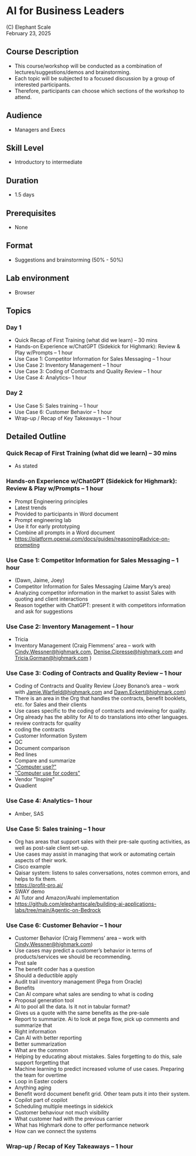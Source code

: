 # AI for Business Leaders

(C) Elephant Scale  
February 23, 2025

## Course Description

* This course/workshop will be conducted as a combination of lectures/suggestions/demos and brainstorming.
* Each topic will be subjected to a focused discussion by a group of interested participants.
* Therefore, participants can choose which sections of the workshop to attend.

## Audience
* Managers and Execs

## Skill Level

* Introductory to intermediate

## Duration
* 1.5 days

## Prerequisites
* None

## Format
* Suggestions and brainstorming (50% - 50%)

## Lab environment
* Browser

## Topics

### Day 1

* Quick Recap of First Training (what did we learn) – 30 mins
* Hands-on Experience w/ChatGPT (Sidekick for Highmark): Review & Play w/Prompts – 1 hour
* Use Case 1: Competitor Information for Sales Messaging – 1 hour
* Use Case 2: Inventory Management – 1 hour
* Use Case 3: Coding of Contracts and Quality Review – 1 hour
* Use Case 4: Analytics– 1 hour

### Day 2
* Use Case 5: Sales training – 1 hour
* Use Case 6: Customer Behavior – 1 hour
* Wrap-up / Recap of Key Takeaways – 1 hour

## Detailed Outline

### Quick Recap of First Training (what did we learn) – 30 mins
  * As stated

### Hands-on Experience w/ChatGPT (Sidekick for Highmark): Review & Play w/Prompts – 1 hour
  * Prompt Engineering principles
  * Latest trends
  * Provided to participants in Word document
  * Prompt engineering lab
  * Use it for early prototyping
  * Combine all prompts in a Word document
  * https://platform.openai.com/docs/guides/reasoning#advice-on-prompting

### Use Case 1: Competitor Information for Sales Messaging – 1 hour
* (Dawn, Jaime, Joey)
* Competitor Information for Sales Messaging (Jaime Mary’s area)
* Analyzing competitor information in the market to assist Sales with quoting and client interactions
* Reason together with ChatGPT: present it with competitors information and ask for suggestions

### Use Case 2: Inventory Management – 1 hour
* Tricia
* Inventory Management (Craig Flemmens’ area – work with Cindy.Wessner@highmark.com, Denise.Cipresse@highmark.com and Tricia.Gorman@highmark.com )




### Use Case 3: Coding of Contracts and Quality Review – 1 hour
* Coding of Contracts and Quality Review (Joey Bonano’s area – work with Jamie.Warfield@highmark.com and Dawn.Eckert@highmark.com)
* There is an area in the Org that handles the contracts, benefit booklets, etc. for Sales and their clients
* Use cases specific to the coding of contracts and reviewing for quality.
* Org already has the ability for AI to do translations into other languages.
* review contracts for quality
* coding the contracts
* Customer Information System
* QC
* Document comparison
* Red lines
* Compare and summarize
* ["Computer use?"](https://www.youtube.com/watch?v=ODaHJzOyVCQ)
* ["Computer use for coders"](https://www.youtube.com/watch?v=vH2f7cjXjKI)
* Vendor "Inspire"
* Quadient

### Use Case 4: Analytics– 1 hour
* Amber, SAS

### Use Case 5: Sales training – 1 hour
* Org has areas that support sales with their pre-sale quoting activities, as well as post-sale client set-up.
* Use cases may assist in managing that work or automating certain aspects of their work.
* Cisco example
* Qaisar system: listens to sales conversations, notes common errors, and helps to fix them.
* https://profit-pro.ai/
* SWAY demo
* AI Tutor and Amazon/Avahi implementation
* https://github.com/elephantscale/building-ai-applications-labs/tree/main/Agentic-on-Bedrock

### Use Case 6: Customer Behavior – 1 hour
* Customer Behavior (Craig Flemmens’ area – work with Cindy.Wessner@highmark.com)
* Use cases may predict a customer’s behavior in terms of products/services we should be recommending.
* Post sale
* The benefit coder has a question
* Should a deductible apply
* Audit trail inventory management (Pega from Oracle)
* Benefits
* Can AI compare what sales are sending to what is coding
* Proposal generation tool
* AI to pool all the data. Is it not in tabular format?
* Gives us a quote with the same benefits as the pre-sale
* Report to summarize. Ai to look at pega flow, pick up comments and summarize that
* Right information
* Can AI with better reporting
* Better summarization
* What are the common
* Helping by educating about mistakes. Sales forgetting to do this, sale support forgetting that
* Machine learning to predict increased volume of use cases. Preparing the team for overtime
* Loop in Easter coders
* Anything aging
* Benefit word document benefit grid. Other team puts it into their system.
* Copilot part of copilot
* Scheduling multiple meetings in sidekick
* Customer behaviour not much visibility
* What customer had with the previous carrier
* What has Highmark done to offer performance network
* How can we connect the systems



### Wrap-up / Recap of Key Takeaways – 1 hour
